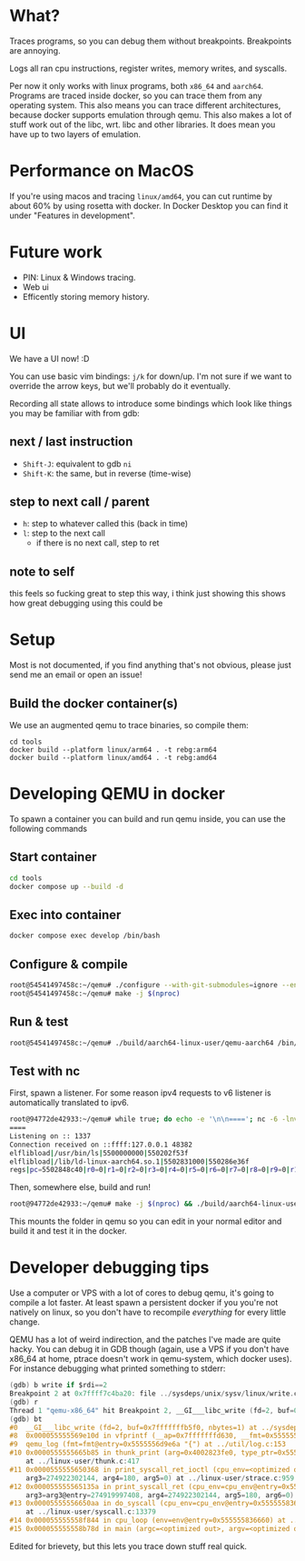 # What?
Traces programs, so you can debug them without breakpoints. Breakpoints are
annoying.

Logs all ran cpu instructions, register writes, memory writes, and syscalls.

Per now it only works with linux programs, both `x86_64` and `aarch64`. Programs
are traced inside docker, so you can trace them from any operating system. This
also means you can trace different architectures, because docker supports
emulation through qemu. This also makes a lot of stuff work out of the libc,
wrt. libc and other libraries. It does mean you have up to two layers of
emulation.

# Performance on MacOS
If you're using macos and tracing `linux/amd64`, you can cut runtime by about
60% by using rosetta with docker. In Docker Desktop you can find it under
"Features in development". 

# Future work
- PIN: Linux & Windows tracing.
- Web ui
- Efficently storing memory history.

# UI
We have a UI now! :D

You can use basic vim bindings: `j/k` for down/up. I'm not sure if we want to
override the arrow keys, but we'll probably do it eventually.

Recording all state allows to introduce some bindings which look like things you may be familiar with from gdb:

## next / last instruction
- `Shift-J`: equivalent to gdb `ni`
- `Shift-K`: the same, but in reverse (time-wise)

## step to next call / parent
- `h`: step to whatever called this (back in time)
- `l`: step to the next call
    - if there is no next call, step to ret

## note to self
this feels so fucking great to step this way, i think just showing this shows
how great debugging using this could be

# Setup
Most is not documented, if you find anything that's not obvious, please just
send me an email or open an issue!

## Build the docker container(s)
We use an augmented qemu to trace binaries, so compile them:
```
cd tools
docker build --platform linux/arm64 . -t rebg:arm64
docker build --platform linux/amd64 . -t rebg:amd64
```

# Developing QEMU in docker
To spawn a container you can build and run qemu inside, you can use the following commands

## Start container
```sh
cd tools
docker compose up --build -d
```

## Exec into container
```sh
docker compose exec develop /bin/bash
```

## Configure & compile
```sh
root@54541497458c:~/qemu# ./configure --with-git-submodules=ignore --enable-tcg-interpreter --target-list=aarch64-linux-user,x86_64-linux-user
root@54541497458c:~/qemu# make -j $(nproc)
```

## Run & test
```sh
root@54541497458c:~/qemu# ./build/aarch64-linux-user/qemu-aarch64 /bin/ls
```

## Test with nc
First, spawn a listener. For some reason ipv4 requests to v6 listener is
automatically translated to ipv6.
```sh
root@94772de42933:~/qemu# while true; do echo -e '\n\n===='; nc -6 -lnvp 1337; done
====
Listening on :: 1337
Connection received on ::ffff:127.0.0.1 48382
elflibload|/usr/bin/ls|5500000000|550202f53f
elflibload|/lib/ld-linux-aarch64.so.1|5502831000|550286e36f
regs|pc=5502848c40|r0=0|r1=0|r2=0|r3=0|r4=0|r5=0|r6=0|r7=0|r8=0|r9=0|r10=0|r11=0|r12=0|r13=0|r14=0|r15=0|r16=0|r17=0|r18=0|r19=0|r20=0|r21=0|r22=0|r23=0|r24=0|r25=0|r26=0|r27=0|r28=0|r29=0|r30=0|r31=5502830740|flags=40000010
```

Then, somewhere else, build and run!
```sh
root@94772de42933:~/qemu# make -j $(nproc) && ./build/aarch64-linux-user/qemu-aarch64 -rebgtcp localhost:1337 -rebglog /dev/null /bin/ls
```

This mounts the folder in qemu so you can edit in your normal editor and build it and test it in the docker.

# Developer debugging tips
Use a computer or VPS with a lot of cores to debug qemu, it's going to compile
a lot faster. At least spawn a persistent docker if you you're not natively on
linux, so you don't have to recompile *everything* for every little change.

QEMU has a lot of weird indirection, and the patches I've made are quite hacky.
You can debug it in GDB though (again, use a VPS if you don't have x86_64 at
home, ptrace doesn't work in qemu-system, which docker uses). For instance
debugging what printed something to stderr:

```c
(gdb) b write if $rdi==2
Breakpoint 2 at 0x7ffff7c4ba20: file ../sysdeps/unix/sysv/linux/write.c, line 25.
(gdb) r
Thread 1 "qemu-x86_64" hit Breakpoint 2, __GI___libc_write (fd=2, buf=0x7fffffffb5f0, nbytes=1) at ../sysdeps/unix/sysv/linux/write.c:25
(gdb) bt
#0  __GI___libc_write (fd=2, buf=0x7fffffffb5f0, nbytes=1) at ../sysdeps/unix/sysv/linux/write.c:25
#8  0x000055555569e10d in vfprintf (__ap=0x7fffffffd630, __fmt=0x5555556d9e6a "{", __stream=0x7ffff7d516a0 <_IO_2_1_stderr_>) at /usr/include/x86_64-linux-gnu/bits/stdio2.h:135
#9  qemu_log (fmt=fmt@entry=0x5555556d9e6a "{") at ../util/log.c:153
#10 0x0000555555665b85 in thunk_print (arg=0x4002823fe0, type_ptr=0x55555578416c <ioctl_entries+268>, type_ptr@entry=0x555555784164 <ioctl_entries+260>)
    at ../linux-user/thunk.c:417
#11 0x0000555555650368 in print_syscall_ret_ioctl (cpu_env=<optimized out>, name=<optimized out>, ret=0, arg0=<optimized out>, arg1=<optimized out>, arg2=274919997408, 
    arg3=274922302144, arg4=180, arg5=0) at ../linux-user/strace.c:959
#12 0x000055555565135a in print_syscall_ret (cpu_env=cpu_env@entry=0x555555836660, num=num@entry=16, ret=ret@entry=0, arg1=arg1@entry=1, arg2=arg2@entry=21523, 
    arg3=arg3@entry=274919997408, arg4=274922302144, arg5=180, arg6=0) at ../linux-user/strace.c:4153
#13 0x00005555556650aa in do_syscall (cpu_env=cpu_env@entry=0x555555836660, num=16, arg1=1, arg2=21523, arg3=274919997408, arg4=274922302144, arg5=180, arg6=0, arg7=0, arg8=0)
    at ../linux-user/syscall.c:13379
#14 0x000055555558f844 in cpu_loop (env=env@entry=0x555555836660) at ../linux-user/x86_64/../i386/cpu_loop.c:233
#15 0x000055555558b78d in main (argc=<optimized out>, argv=<optimized out>, envp=<optimized out>) at ../linux-user/main.c:968
```

Edited for brievety, but this lets you trace down stuff real quick.